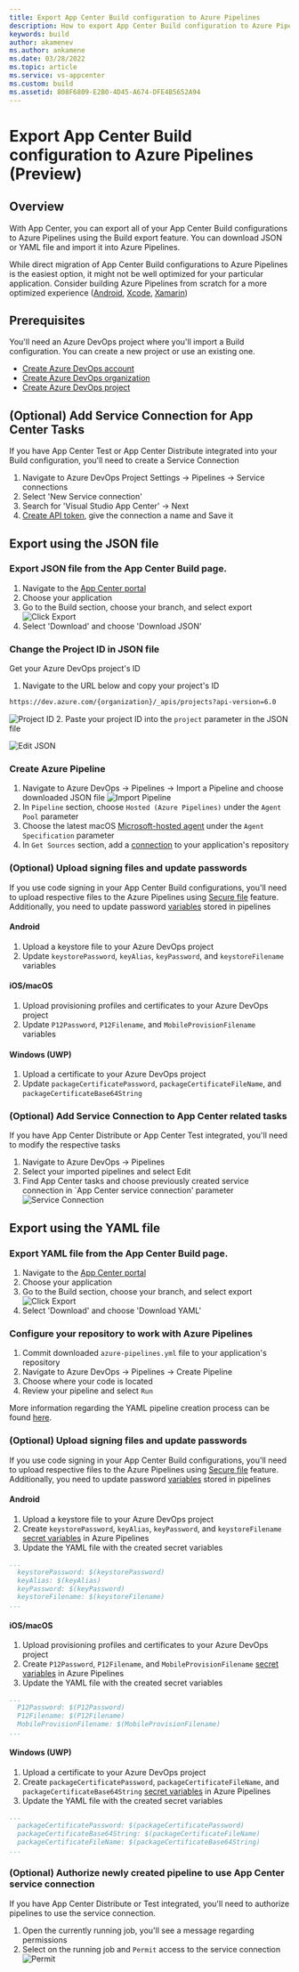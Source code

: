 ```yaml
---
title: Export App Center Build configuration to Azure Pipelines
description: How to export App Center Build configuration to Azure Pipelines 
keywords: build
author: akamenev
ms.author: ankamene
ms.date: 03/28/2022
ms.topic: article
ms.service: vs-appcenter
ms.custom: build
ms.assetid: 808F6809-E2B0-4D45-A674-DFE4B5652A94
---
```


# Export App Center Build configuration to Azure Pipelines (Preview)

## Overview
With App Center, you can export all of your App Center Build configurations to Azure Pipelines using the Build export feature. You can download JSON or YAML file and import it into Azure Pipelines.

While direct migration of App Center Build configurations to Azure Pipelines is the easiest option, it might not be well optimized for your particular application. Consider building Azure Pipelines from scratch for a more optimized experience ([Android](/azure/devops/pipelines/ecosystems/android), [Xcode](/azure/devops/pipelines/ecosystems/xcode), [Xamarin](/azure/devops/pipelines/ecosystems/xamarin))

## Prerequisites
You'll need an Azure DevOps project where you'll import a Build configuration. You can create a new project or use an existing one.
* [Create Azure DevOps account](/azure/devops/user-guide/sign-up-invite-teammates)
* [Create Azure DevOps organization](/azure/devops/organizations/accounts/create-organization)
* [Create Azure DevOps project](/azure/devops/organizations/projects/create-project)

## (Optional) Add Service Connection for App Center Tasks
If you have App Center Test or App Center Distribute integrated into your Build configuration, you'll need to create a Service Connection
1. Navigate to Azure DevOps Project Settings -> Pipelines -> Service connections
2. Select 'New Service connection'
3. Search for 'Visual Studio App Center' -> Next
4. [Create API token](/docs/api-docs/index.md), give the connection a name and Save it

## Export using the JSON file
### Export JSON file from the App Center Build page. 
1. Navigate to the [App Center portal](https://appcenter.ms)
2. Choose your application
3. Go to the Build section, choose your branch, and select export
![Click Export](images/export-ado-click.png)
4. Select 'Download' and choose 'Download JSON'

### Change the Project ID in JSON file
Get your Azure DevOps project's ID
1. Navigate to the URL below and copy your project's ID
```bash
https://dev.azure.com/{organization}/_apis/projects?api-version=6.0
```
![Project ID](images/export-ado-api.png)
2. Paste your project ID into the `project` parameter in the JSON file

![Edit JSON](images/export-ado-edit-json.png)

### Create Azure Pipeline
1. Navigate to Azure DevOps -> Pipelines -> Import a Pipeline and choose downloaded JSON file
![Import Pipeline](images/export-ado-import-pipeline.png)
2. In `Pipeline` section, choose `Hosted (Azure Pipelines)` under the `Agent Pool` parameter
3. Choose the latest macOS [Microsoft-hosted agent](/azure/devops/pipelines/agents/hosted) under the `Agent Specification` parameter
4. In `Get Sources` section, add a [connection](/azure/devops/pipelines/repos) to your application's repository

### (Optional) Upload signing files and update passwords
If you use code signing in your App Center Build configurations, you'll need to upload respective files to the Azure Pipelines using [Secure file](/azure/devops/pipelines/library/secure-files) feature. Additionally, you need to update password [variables](/azure/devops/pipelines/process/variables?tabs=classic%2Cbatch#set-variables-in-pipeline) stored in pipelines

#### Android
1. Upload a keystore file to your Azure DevOps project
2. Update `keystorePassword`, `keyAlias`, `keyPassword`, and `keystoreFilename` variables

#### iOS/macOS
1. Upload provisioning profiles and certificates to your Azure DevOps project 
2. Update `P12Password`, `P12Filename`, and `MobileProvisionFilename` variables

#### Windows (UWP)
1. Upload a certificate to your Azure DevOps project
2. Update `packageCertificatePassword`, `packageCertificateFileName`, and `packageCertificateBase64String`

### (Optional) Add Service Connection to App Center related tasks
If you have App Center Distribute or App Center Test integrated, you'll need to modify the respective tasks
1. Navigate to Azure DevOps -> Pipelines
2. Select your imported pipelines and select Edit
3. Find App Center tasks and choose previously created service connection in  `App Center service connection' parameter
![Service Connection](images/export-ado-service-connection.png)

## Export using the YAML file
### Export YAML file from the App Center Build page. 
1. Navigate to the [App Center portal](https://appcenter.ms)
2. Choose your application
3. Go to the Build section, choose your branch, and select export
![Click Export](images/export-ado-click.png)
4. Select 'Download' and choose 'Download YAML'

### Configure your repository to work with Azure Pipelines
1. Commit downloaded `azure-pipelines.yml` file to your application's repository
2. Navigate to Azure DevOps -> Pipelines -> Create Pipeline
3. Choose where your code is located
4. Review your pipeline and select `Run`

More information regarding the YAML pipeline creation process can be found [here](/azure/devops/pipelines/get-started/pipelines-get-started#define-pipelines-using-yaml-syntax).

### (Optional) Upload signing files and update passwords
If you use code signing in your App Center Build configurations, you'll need to upload respective files to the Azure Pipelines using [Secure file](/azure/devops/pipelines/library/secure-files) feature. Additionally, you need to update password [variables](/azure/devops/pipelines/process/variables?tabs=classic%2Cbatch#set-variables-in-pipeline) stored in pipelines

#### Android
1. Upload a keystore file to your Azure DevOps project
2. Create `keystorePassword`, `keyAlias`, `keyPassword`, and `keystoreFilename` [secret variables](/azure/devops/pipelines/library/secure-files#consume-a-secure-file-in-a-pipeline) in Azure Pipelines
3. Update the YAML file with the created secret variables
```YAML
...
  keystorePassword: $(keystorePassword)
  keyAlias: $(keyAlias)
  keyPassword: $(keyPassword)
  keystoreFilename: $(keystoreFilename)
...
```

#### iOS/macOS
1. Upload provisioning profiles and certificates to your Azure DevOps project 
2. Create `P12Password`, `P12Filename`, and `MobileProvisionFilename` [secret variables](/azure/devops/pipelines/library/secure-files#consume-a-secure-file-in-a-pipeline) in Azure Pipelines
3. Update the YAML file with the created secret variables
```YAML
...
  P12Password: $(P12Password)
  P12Filename: $(P12Filename)
  MobileProvisionFilename: $(MobileProvisionFilename)
...
```

#### Windows (UWP)
1. Upload a certificate to your Azure DevOps project
2. Create `packageCertificatePassword`, `packageCertificateFileName`, and `packageCertificateBase64String` [secret variables](/azure/devops/pipelines/library/secure-files#consume-a-secure-file-in-a-pipeline) in Azure Pipelines
3. Update the YAML file with the created secret variables
```YAML
...
  packageCertificatePassword: $(packageCertificatePassword)
  packageCertificateBase64String: $(packageCertificateFileName)
  packageCertificateFileName: $(packageCertificateBase64String)
...
```

### (Optional) Authorize newly created pipeline to use App Center service connection
If you have App Center Distribute or Test integrated, you'll need to authorize pipelines to use the service connection.
1. Open the currently running job, you'll see a message regarding permissions
2. Select on the running job and `Permit` access to the service connection
![Permit](images/export-ado-permit.png)